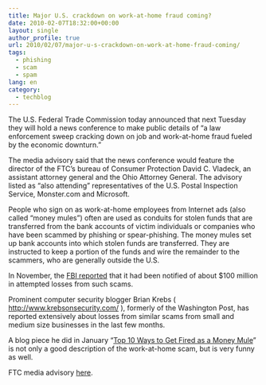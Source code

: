 ```yaml
---
title: Major U.S. crackdown on work-at-home fraud coming?
date: 2010-02-07T18:32:00+00:00
layout: single
author_profile: true
url: 2010/02/07/major-u-s-crackdown-on-work-at-home-fraud-coming/
tags:
  - phishing
  - scam
  - spam
lang: en
category: 
  - techblog
---
```

The U.S. Federal Trade Commission today announced that next Tuesday they will hold a news conference to make public details of “a law enforcement sweep cracking down on job and work-at-home fraud fueled by the economic downturn.”

The media advisory said that the news conference would feature the director of the FTC’s bureau of Consumer Protection David C. Vladeck, an assistant attorney general and the Ohio Attorney General. The advisory listed as “also attending” representatives of the U.S. Postal Inspection Service, Monster.com and Microsoft.

People who sign on as work-at-home employees from Internet ads (also called “money mules”) often are used as conduits for stolen funds that are transferred from the bank accounts of victim individuals or companies who have been scammed by phishing or spear-phishing. The money mules set up bank accounts into which stolen funds are transferred. They are instructed to keep a portion of the funds and wire the remainder to the scammers, who are generally outside the U.S.

In November, the [FBI reported](http://www.ic3.gov/media/2009/091103-1.aspx) that it had been notified of about $100 million in attempted losses from such scams.

Prominent computer security blogger Brian Krebs ( <http://www.krebsonsecurity.com/> ), formerly of the Washington Post, has reported extensively about losses from similar scams from small and medium size businesses in the last few months.

A blog piece he did in January “[Top 10 Ways to Get Fired as a Money Mule](http://www.krebsonsecurity.com/2010/01/top-10-ways-to-get-fired-as-a-money-mule/)” is not only a good description of the work-at-home scam, but is very funny as well.

FTC media advisory [here](http://www.ftc.gov/opa/2010/02/obd.shtm).